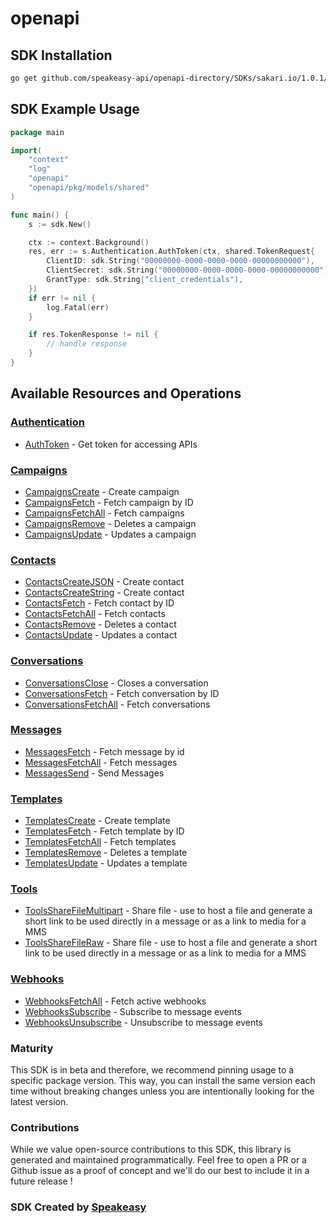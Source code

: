 # openapi

<!-- Start SDK Installation -->
## SDK Installation

```bash
go get github.com/speakeasy-api/openapi-directory/SDKs/sakari.io/1.0.1/go
```
<!-- End SDK Installation -->

## SDK Example Usage
<!-- Start SDK Example Usage -->
```go
package main

import(
	"context"
	"log"
	"openapi"
	"openapi/pkg/models/shared"
)

func main() {
    s := sdk.New()

    ctx := context.Background()
    res, err := s.Authentication.AuthToken(ctx, shared.TokenRequest{
        ClientID: sdk.String("00000000-0000-0000-0000-00000000000"),
        ClientSecret: sdk.String("00000000-0000-0000-0000-00000000000"),
        GrantType: sdk.String("client_credentials"),
    })
    if err != nil {
        log.Fatal(err)
    }

    if res.TokenResponse != nil {
        // handle response
    }
}
```
<!-- End SDK Example Usage -->

<!-- Start SDK Available Operations -->
## Available Resources and Operations


### [Authentication](docs/authentication/README.md)

* [AuthToken](docs/authentication/README.md#authtoken) - Get token for accessing APIs

### [Campaigns](docs/campaigns/README.md)

* [CampaignsCreate](docs/campaigns/README.md#campaignscreate) - Create campaign
* [CampaignsFetch](docs/campaigns/README.md#campaignsfetch) - Fetch campaign by ID
* [CampaignsFetchAll](docs/campaigns/README.md#campaignsfetchall) - Fetch campaigns
* [CampaignsRemove](docs/campaigns/README.md#campaignsremove) - Deletes a campaign
* [CampaignsUpdate](docs/campaigns/README.md#campaignsupdate) - Updates a campaign

### [Contacts](docs/contacts/README.md)

* [ContactsCreateJSON](docs/contacts/README.md#contactscreatejson) - Create contact
* [ContactsCreateString](docs/contacts/README.md#contactscreatestring) - Create contact
* [ContactsFetch](docs/contacts/README.md#contactsfetch) - Fetch contact by ID
* [ContactsFetchAll](docs/contacts/README.md#contactsfetchall) - Fetch contacts
* [ContactsRemove](docs/contacts/README.md#contactsremove) - Deletes a contact
* [ContactsUpdate](docs/contacts/README.md#contactsupdate) - Updates a contact

### [Conversations](docs/conversations/README.md)

* [ConversationsClose](docs/conversations/README.md#conversationsclose) - Closes a conversation
* [ConversationsFetch](docs/conversations/README.md#conversationsfetch) - Fetch conversation by ID
* [ConversationsFetchAll](docs/conversations/README.md#conversationsfetchall) - Fetch conversations

### [Messages](docs/messages/README.md)

* [MessagesFetch](docs/messages/README.md#messagesfetch) - Fetch message by id
* [MessagesFetchAll](docs/messages/README.md#messagesfetchall) - Fetch messages
* [MessagesSend](docs/messages/README.md#messagessend) - Send Messages

### [Templates](docs/templates/README.md)

* [TemplatesCreate](docs/templates/README.md#templatescreate) - Create template
* [TemplatesFetch](docs/templates/README.md#templatesfetch) - Fetch template by ID
* [TemplatesFetchAll](docs/templates/README.md#templatesfetchall) - Fetch templates
* [TemplatesRemove](docs/templates/README.md#templatesremove) - Deletes a template
* [TemplatesUpdate](docs/templates/README.md#templatesupdate) - Updates a template

### [Tools](docs/tools/README.md)

* [ToolsShareFileMultipart](docs/tools/README.md#toolssharefilemultipart) - Share file - use to host a file and generate a short link to be used directly in a message or as a link to media for a MMS
* [ToolsShareFileRaw](docs/tools/README.md#toolssharefileraw) - Share file - use to host a file and generate a short link to be used directly in a message or as a link to media for a MMS

### [Webhooks](docs/webhooks/README.md)

* [WebhooksFetchAll](docs/webhooks/README.md#webhooksfetchall) - Fetch active webhooks
* [WebhooksSubscribe](docs/webhooks/README.md#webhookssubscribe) - Subscribe to message events
* [WebhooksUnsubscribe](docs/webhooks/README.md#webhooksunsubscribe) - Unsubscribe to message events
<!-- End SDK Available Operations -->

### Maturity

This SDK is in beta and therefore, we recommend pinning usage to a specific package version.
This way, you can install the same version each time without breaking changes unless you are intentionally
looking for the latest version.

### Contributions

While we value open-source contributions to this SDK, this library is generated and maintained programmatically.
Feel free to open a PR or a Github issue as a proof of concept and we'll do our best to include it in a future release !

### SDK Created by [Speakeasy](https://docs.speakeasyapi.dev/docs/using-speakeasy/client-sdks)
